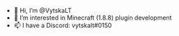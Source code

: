- 👋 Hi, I’m @VytskaLT
- 👀 I’m interested in Minecraft (1.8.8) plugin development
- 📫 I have a Discord: vytskalt#0150

<!---
VytskaLT/VytskaLT is a ✨ special ✨ repository because its `README.md` (this file) appears on your GitHub profile.
You can click the Preview link to take a look at your changes.
--->
